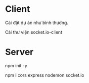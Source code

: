 # Client

Cài đặt dự án như bình thường.

Cài thư viện socket.io-client


# Server

npm init -y

npm i cors express nodemon socket.io 

